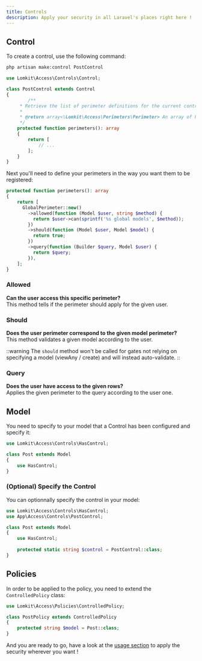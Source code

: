```yaml
---
title: Controls
description: Apply your security in all Laravel's places right here !
---
```


## Control

To create a control, use the following command:

```bash
php artisan make:control PostControl
```

```php
use Lomkit\Access\Controls\Control;

class PostControl extends Control
{
        /**
     * Retrieve the list of perimeter definitions for the current control.
     *
     * @return array<\Lomkit\Access\Perimeters\Perimeter> An array of Perimeter objects.
     */
    protected function perimeters(): array
    {
        return [
            // ...    
        ];
    }
}
```

Next you'll need to define your perimeters in the way you want them to be registered:

```php
protected function perimeters(): array
{
    return [
      GlobalPerimeter::new()
        ->allowed(function (Model $user, string $method) {
          return $user->can(sprintf('%s global models', $method));
        })
        ->should(function (Model $user, Model $model) {
          return true;
        })
        ->query(function (Builder $query, Model $user) {
          return $query;
        }), 
    ];
}
```

### Allowed

**Can the user access this specific perimeter?**  
This method tells if the perimeter should apply for the given user.

### Should

**Does the user perimeter correspond to the given model perimeter?**  
This method validates a given model according to the user.

::warning
The `should` method won't be called for gates not relying on specifying a model (viewAny / create) and will instead auto-validate.
::

### Query

**Does the user have access to the given rows?**  
Applies the given perimeter to the query according to the user one.

## Model

You need to specify to your model that a Control has been configured and specify it:

```php
use Lomkit\Access\Controls\HasControl;

class Post extends Model
{
    use HasControl;
}
```

### (Optional) Specify the Control

You can optionnally specify the control in your model:

```php
use Lomkit\Access\Controls\HasControl;
use App\Access\Controls\PostControl;

class Post extends Model
{
    use HasControl;
    
    protected static string $control = PostControl::class;
}
```

## Policies

In order to be applied to the policy, you need to extend the `ControlledPolicy` class:

```php
use Lomkit\Access\Policies\ControlledPolicy;

class PostPolicy extends ControlledPolicy
{
    protected string $model = Post::class;
}
```

And you are ready to go, have a look at the [usage section](/essentials/usage) to apply the security wherever you want !
